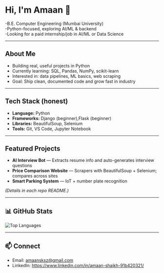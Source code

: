 # Hi, I'm Amaan 👋

-B.E. Computer Engineering (Mumbai University)  
-Python-focused, exploring AI/ML & backend  
-Looking for a paid internship/job in AI/ML or Data Science

---

##  About Me
- Building real, useful projects in Python
- Currently learning: SQL, Pandas, NumPy, scikit-learn
- Interested in: data pipelines, ML basics, web scraping
- Goal: Ship clean, documented code and grow fast in industry

---

## Tech Stack (honest)
- **Language:** Python
- **Frameworks:** Django (beginner),Flask (beginner)
- **Libraries:** BeautifulSoup, Selenium
- **Tools:** Git, VS Code, Jupyter Notebook

---

## Featured Projects
- **AI Interview Bot** — Extracts resume info and auto-generates interview questions 
- **Price Comparison Website** — Scrapers with BeautifulSoup + Selenium; compares across sites  
- **Smart Parking System** — IoT + number plate recognition

*(Details in each repo README.)*

---

## 📊 GitHub Stats
<!--![Amaan's GitHub stats](https://github-readme-stats.vercel.app/api?username=amaansksz&show_icons=true)-->
![Top Languages](https://github-readme-stats.vercel.app/api/top-langs/?username=amaansksz&layout=compact)

---

## 📫 Connect
- Email: amaansksz@gmail.com  
- LinkedIn: https://www.linkedin.com/in/amaan-shaikh-91b420321/
